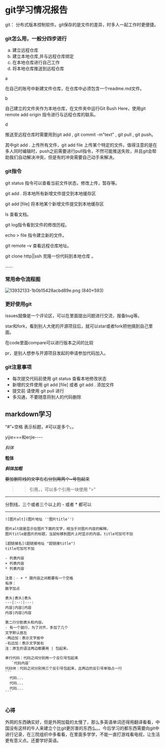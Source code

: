 #  git学习情况报告


git： 分布式版本控制软件。git保存的是文件的差异，时多人一起工作时更便捷。



### git怎么用，一般分四步进行

<ol TYPE=a>
    <li>建立远程仓库</li>
    <li>建立本地仓库,并与远程仓库绑定</li>
    <li>在本地仓库进行自己工作</li>
    <li>将本地仓库推送到远程仓库</li>
</ol>


a

在自己的账号中新建文件仓库，在仓库中必须包含一个readme.md文件。

b

自己建立的文件夹作为本地仓库，在文件夹中运行Git Bush Here，使用git remote add origin  <htpps>指令进行与远程仓库的联系。

d

推送至远程仓库时需要用到git add  ,  git commit -m"text" , git pull ,  git push。

其中git add . 上传所有文件，git add file 上传某个特定的文件。值得注意的是在多人同时编辑时，push之前需要进行pull指令，不然可能推送失败，并且git会帮助我们自动解决冲突，但是有的冲突需要自己动手来解决。



###  
### git指令


git status 指令可以查看当前文件状态，修改上传，暂存等。

git add . 将本地所有新增文件提交到本地缓存区 

git add [file] 将本地某个新增文件提交到本地缓存区

ls 查看文档。

git log指令看到文件的修改历程。

echo > file 指令建立新的文件。

git remote –v  查看远程仓库地址。

git clone http||ssh 克隆一份代码到本地仓库 。

...... 	



###  常用命令流程图




![13932133-1b0b15428acbd89e.png (840×593)](https://upload-images.jianshu.io/upload_images/13932133-1b0b15428acbd89e.png?imageMogr2/auto-orient/strip|imageView2/2/w/840/format/webp)





### 更好使用git


issues就像是一个评论区，可以在里面提出问题进行交流，报备bug等。

star和fork，看到别人大佬的开源项目后，就可以star或者fork把他搞到自己里面。

在code里面compare可以进行版本之间的比较

pr，是别人想参与开源项目发起的申请参加代码加入。



###  git注意事项


<ul>
    <li>每次提交代码前使用 git status 查看本地修改状态</li>
    <li>新增的文件使用 git add [file] 或者 git add . 添加文件</li>
    <li>提交前 请使用 git pull 进行</li>
    <li>多沟通，不要随意将别人的代码删除</li>
</ul>


##  markdown学习

“#”+空格   表示标题，#可以是多个。。

yijie===和erjie----

*斜体*   

**粗体**

***斜体加粗***

~~要加删除线的文字左右分别用两个~号包起来~~

> > 引用，，可以多个引用一块使用    ">"

----

分割线，三个或者三个以上的 - 或者 * 都可以

***

```
![图片alt](图片地址 ''图片title'')

图片alt就是显示在图片下面的文字，相当于对图片内容的解释。
图片title是图片的标题，当鼠标移到图片上时显示的内容。title可加可不加
```

```
[超链接名](超链接地址 "超链接title")
title可加可不加
```

```
- 列表内容
+ 列表内容
* 列表内容

注意：- + * 跟内容之间都要有一个空格
有序：
数字加点
```

```
表头|表头|表头
---|:--:|---:
内容|内容|内容
内容|内容|内容

第二行分割表头和内容。
- 有一个就行，为了对齐，多加了几个
文字默认居左
-两边加：表示文字居中
-右边加：表示文字居右
注：原生的语法两边都要用 | 包起来。
```

```
单行代码：代码之间分别用一个反引号包起来
   `代码内容`
代码块：代码之间分别用三个反引号包起来，且两边的反引号单独占一行
​```
  代码...
  代码...
  代码...
​```
    
```



### 心得


​		外网的东西确实好，但是外网加载的太慢了，那么多英语单词还得用翻译看看，中国没有这样的牛人来建立个比git更厉害的东西么。。今后学习的都东西需要向git中进行记录，在三院组织中多看看，在里面多学学，不能一直打游戏看电视，让生活更有意义点。还要学好英语。








